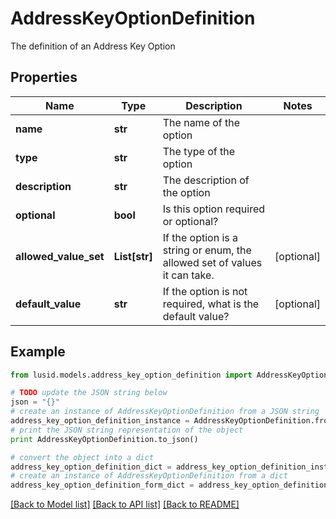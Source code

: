 # AddressKeyOptionDefinition

The definition of an Address Key Option

## Properties
Name | Type | Description | Notes
------------ | ------------- | ------------- | -------------
**name** | **str** | The name of the option | 
**type** | **str** | The type of the option | 
**description** | **str** | The description of the option | 
**optional** | **bool** | Is this option required or optional? | 
**allowed_value_set** | **List[str]** | If the option is a string or enum, the allowed set of values it can take. | [optional] 
**default_value** | **str** | If the option is not required, what is the default value? | [optional] 

## Example

```python
from lusid.models.address_key_option_definition import AddressKeyOptionDefinition

# TODO update the JSON string below
json = "{}"
# create an instance of AddressKeyOptionDefinition from a JSON string
address_key_option_definition_instance = AddressKeyOptionDefinition.from_json(json)
# print the JSON string representation of the object
print AddressKeyOptionDefinition.to_json()

# convert the object into a dict
address_key_option_definition_dict = address_key_option_definition_instance.to_dict()
# create an instance of AddressKeyOptionDefinition from a dict
address_key_option_definition_form_dict = address_key_option_definition.from_dict(address_key_option_definition_dict)
```
[[Back to Model list]](../README.md#documentation-for-models) [[Back to API list]](../README.md#documentation-for-api-endpoints) [[Back to README]](../README.md)


